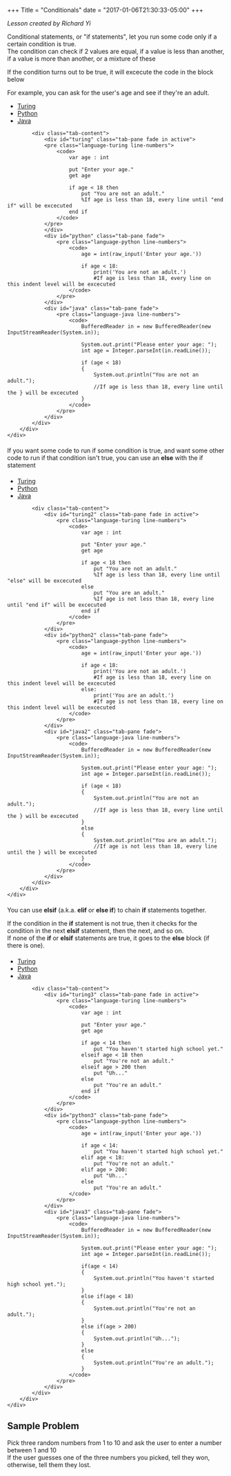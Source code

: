 +++
Title = "Conditionals"
date = "2017-01-06T21:30:33-05:00"
+++

<div id = "Description" class = "container">
	<div class = "row">
		<div class = "col-md-12">
			<p>
				<i>Lesson created by Richard Yi</i>
			</p>
        	<p>
				Conditional statements, or "if statements", let you run some code only if a certain condition is true.
					<br/>
				The condition can check if 2 values are equal, if a value is less than another, if a value is more than another, or a mixture of these
			</p>
			<p>If the condition turns out to be true, it will excecute the code in the block below</p>
            <p>For example, you can ask for the user's age and see if they're an adult.</p>
		</div>
	</div>
</div>


<div id = "Code" class = "container">
    <div class = "row">
        <div class = "col-md-12">
            <ul class="nav nav-tabs tabs-3" role="tablist">
                <li class="nav-item"><a class="nav-link active" data-toggle="tab" href="#turing" role="tab">Turing</a></li>
                <li class="nav-item"><a class="nav-link" data-toggle="tab" href="#python" role="tab">Python</a></li>
                <li class="nav-item"><a class="nav-link" data-toggle="tab" href="#java" role="tab">Java</a></li>
            </ul>

            <div class="tab-content">
                <div id="turing" class="tab-pane fade in active">
				<pre class="language-turing line-numbers">
					<code>
						var age : int
						
						put "Enter your age."
						get age
						
						if age < 18 then
							put "You are not an adult."
							%If age is less than 18, every line until "end if" will be excecuted
						end if
					</code>
				</pre>
                </div>
                <div id="python" class="tab-pane fade">
					<pre class="language-python line-numbers">
						<code>
							age = int(raw_input('Enter your age.'))
							
							if age < 18:
								print('You are not an adult.')
								#If age is less than 18, every line on this indent level will be excecuted
						</code>
					</pre>
                </div>
                <div id="java" class="tab-pane fade">
					<pre class="language-java line-numbers">
						<code>
							BufferedReader in = new BufferedReader(new InputStreamReader(System.in));
							
							System.out.print("Please enter your age: ");
							int age = Integer.parseInt(in.readLine());
							
							if (age < 18)
							{
								System.out.println("You are not an adult.");
								//If age is less than 18, every line until the } will be excecuted
							}
						</code>
					</pre>
                </div>
            </div>
        </div>
    </div>
</div>


<div id = "Description" class = "container">
	<div class = "row">
		<div class = "col-md-12" style = "margin: 20px 0px 20px 0px">
			If you want some code to run if some condition is true, and want some other code to run if that condition isn't true, you can use an <b>else</b> with the if statement
		</div>
	</div>
</div>


<div id = "Code" class = "container">
    <div class = "row">
        <div class = "col-md-12">
            <ul class="nav nav-tabs tabs-3" role="tablist">
                <li class="nav-item"><a class="nav-link active" data-toggle="tab" href="#turing2" role="tab">Turing</a></li>
                <li class="nav-item"><a class="nav-link" data-toggle="tab" href="#python2" role="tab">Python</a></li>
                <li class="nav-item"><a class="nav-link" data-toggle="tab" href="#java2" role="tab">Java</a></li>
            </ul>

            <div class="tab-content">
                <div id="turing2" class="tab-pane fade in active">
					<pre class="language-turing line-numbers">
						<code>
							var age : int
							
							put "Enter your age."
							get age
							
							if age < 18 then
								put "You are not an adult."
								%If age is less than 18, every line until "else" will be excecuted
							else
								put "You are an adult."
								%If age is not less than 18, every line until "end if" will be excecuted
							end if
						</code>
					</pre>
                </div>
                <div id="python2" class="tab-pane fade">
					<pre class="language-python line-numbers">
						<code>
							age = int(raw_input('Enter your age.'))
							
							if age < 18:
								print('You are not an adult.')
								#If age is less than 18, every line on this indent level will be excecuted
							else:
								print('You are an adult.')
								#If age is not less than 18, every line on this indent level will be excecuted
						</code>
					</pre>
                </div>
                <div id="java2" class="tab-pane fade">
					<pre class="language-java line-numbers">
						<code>
							BufferedReader in = new BufferedReader(new InputStreamReader(System.in));
							
							System.out.print("Please enter your age: ");
							int age = Integer.parseInt(in.readLine());
							
							if (age < 18)
							{
								System.out.println("You are not an adult.");
								//If age is less than 18, every line until the } will be excecuted
							}
							else
							{
								System.out.println("You are an adult.");
								//If age is not less than 18, every line until the } will be excecuted
							}
						</code>
					</pre>
                </div>
            </div>
        </div>
    </div>
</div>


<div id = "Description" class = "container">
	<div class = "row">
		<div class = "col-md-12" style = "margin: 20px 0px 20px 0px">
			<p>You can use <b>elsif</b> (a.k.a. <b>elif</b> or <b>else if</b>) to chain <b>if</b> statements together.</p>
			<p>
				If the condition in the <b>if</b> statement is not true, then it checks for the condition in the next <b>elsif</b> statement, then the next, and so on.
					<br/>
				If none of the <b>if</b> or <b>elsif</b> statements are true, it goes to the <b>else</b> block (if there is one).
			</p>
		</div>
	</div
</div>


<div id = "Code" class = "container">
    <div class = "row">
        <div class = "col-md-12">
            <ul class="nav nav-tabs tabs-3" role="tablist">
                <li class="nav-item"><a class="nav-link active" data-toggle="tab" href="#turing3" role="tab">Turing</a></li>
                <li class="nav-item"><a class="nav-link" data-toggle="tab" href="#python3" role="tab">Python</a></li>
                <li class="nav-item"><a class="nav-link" data-toggle="tab" href="#java3" role="tab">Java</a></li>
            </ul>

            <div class="tab-content">
                <div id="turing3" class="tab-pane fade in active">
					<pre class="language-turing line-numbers">
						<code>
							var age : int
							
							put "Enter your age."
							get age
							
							if age < 14 then
								put "You haven't started high school yet."
							elseif age < 18 then
								put "You're not an adult."
							elseif age > 200 then
								put "Uh..."
							else
								put "You're an adult."
							end if
						</code>
					</pre>
                </div>
                <div id="python3" class="tab-pane fade">
					<pre class="language-python line-numbers">
						<code>
							age = int(raw_input('Enter your age.'))
							
							if age < 14:
								put "You haven't started high school yet."
							elif age < 18:
								put "You're not an adult."
							elif age > 200:
								put "Uh..."
							else
								put "You're an adult."
						</code>
					</pre>
                </div>
                <div id="java3" class="tab-pane fade">
					<pre class="language-java line-numbers">
						<code>
							BufferedReader in = new BufferedReader(new InputStreamReader(System.in));
							
							System.out.print("Please enter your age: ");
							int age = Integer.parseInt(in.readLine());

							if(age < 14)
							{
								System.out.println("You haven't started high school yet.");
							}
							else if(age < 18)
							{
								System.out.println("You're not an adult.");
							}
							else if(age > 200)
							{
								System.out.println("Uh...");
							}
							else
							{
								System.out.println("You're an adult.");
							}
						</code>
					</pre>
                </div>
            </div>
        </div>
    </div>
</div>


<div id = "Sample" class = "container">
	<div class = "row">
		<div class = "col-md-12">
			<h2> Sample Problem </h2>
			<p>
				Pick three random numbers from 1 to 10 and ask the user to enter a number between 1 and 10
					<br/>
				If the user guesses one of the three numbers you picked, tell they won, otherwise, tell them they lost.
			</p>
		</div>
	</div>
</div>
